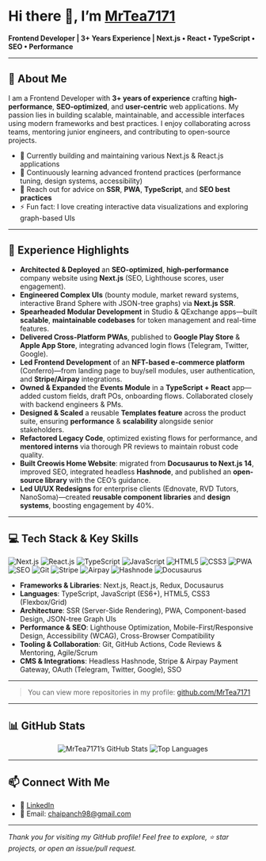 # Hi there 👋, I’m [MrTea7171](https://github.com/MrTea7171)  
**Frontend Developer | 3+ Years Experience | Next.js • React • TypeScript • SEO • Performance**

---

## 📝 About Me
I am a Frontend Developer with **3+ years of experience** crafting **high-performance**, **SEO-optimized**, and **user-centric** web applications. My passion lies in building scalable, maintainable, and accessible interfaces using modern frameworks and best practices. I enjoy collaborating across teams, mentoring junior engineers, and contributing to open-source projects.

- 🔭 Currently building and maintaining various Next.js & React.js applications  
- 🌱 Continuously learning advanced frontend practices (performance tuning, design systems, accessibility)  
- 💬 Reach out for advice on **SSR**, **PWA**, **TypeScript**, and **SEO best practices**  
- ⚡ Fun fact: I love creating interactive data visualizations and exploring graph-based UIs

---

## 💼 Experience Highlights
- **Architected & Deployed** an **SEO-optimized**, **high-performance** company website using **Next.js** (SEO, Lighthouse scores, user engagement).  
- **Engineered Complex UIs** (bounty module, market reward systems, interactive Brand Sphere with JSON-tree graphs) via **Next.js SSR**.  
- **Spearheaded Modular Development** in Studio & QExchange apps—built **scalable**, **maintainable codebases** for token management and real-time features.  
- **Delivered Cross-Platform PWAs**, published to **Google Play Store** & **Apple App Store**, integrating advanced login flows (Telegram, Twitter, Google).  
- **Led Frontend Development** of an **NFT-based e-commerce platform** (Conferro)—from landing page to buy/sell modules, user authentication, and **Stripe/Airpay** integrations.  
- **Owned & Expanded** the **Events Module** in a **TypeScript + React** app—added custom fields, draft POs, onboarding flows. Collaborated closely with backend engineers & PMs.  
- **Designed & Scaled** a reusable **Templates feature** across the product suite, ensuring **performance** & **scalability** alongside senior stakeholders.  
- **Refactored Legacy Code**, optimized existing flows for performance, and **mentored interns** via thorough PR reviews to maintain robust code quality.  
- **Built Creowis Home Website**: migrated from **Docusaurus to Next.js 14**, improved SEO, integrated headless **Hashnode**, and published an **open-source library** with the CEO’s guidance.  
- **Led UI/UX Redesigns** for enterprise clients (Ednovate, RVD Tutors, NanoSoma)—created **reusable component libraries** and **design systems**, boosting engagement by 40%.

---

## 💻 Tech Stack & Key Skills
<div align="left">
  <img src="https://img.shields.io/badge/Next.js-000000?style=for-the-badge&logo=next.js&logoColor=white" alt="Next.js" />
  <img src="https://img.shields.io/badge/React.js-61DAFB?style=for-the-badge&logo=react&logoColor=black" alt="React.js" />
  <img src="https://img.shields.io/badge/TypeScript-3178C6?style=for-the-badge&logo=typescript&logoColor=white" alt="TypeScript" />
  <img src="https://img.shields.io/badge/JavaScript-F7DF1E?style=for-the-badge&logo=javascript&logoColor=black" alt="JavaScript" />
  <img src="https://img.shields.io/badge/HTML5-E34F26?style=for-the-badge&logo=html5&logoColor=white" alt="HTML5" />
  <img src="https://img.shields.io/badge/CSS3-1572B6?style=for-the-badge&logo=css3&logoColor=white" alt="CSS3" />
  <img src="https://img.shields.io/badge/PWA-000000?style=for-the-badge&logo=progressivewebapp&logoColor=white" alt="PWA" />
  <img src="https://img.shields.io/badge/SEO-ff6f00?style=for-the-badge&logo=google&logoColor=white" alt="SEO" />
  <img src="https://img.shields.io/badge/Git-F05032?style=for-the-badge&logo=git&logoColor=white" alt="Git" />
  <img src="https://img.shields.io/badge/Stripe-635BFF?style=for-the-badge&logo=stripe&logoColor=white" alt="Stripe" />
  <img src="https://img.shields.io/badge/Airpay-008CFF?style=for-the-badge&logo=airbnb&logoColor=white" alt="Airpay" />
  <img src="https://img.shields.io/badge/Hashnode-2962FF?style=for-the-badge&logo=hashnode&logoColor=white" alt="Hashnode" />
  <img src="https://img.shields.io/badge/Docusaurus-0C1B33?style=for-the-badge&logo=docusaurus&logoColor=white" alt="Docusaurus" />
</div>

- **Frameworks & Libraries**: Next.js, React.js, Redux, Docusaurus  
- **Languages**: TypeScript, JavaScript (ES6+), HTML5, CSS3 (Flexbox/Grid)  
- **Architecture**: SSR (Server-Side Rendering), PWA, Component-based Design, JSON-tree Graph UIs  
- **Performance & SEO**: Lighthouse Optimization, Mobile-First/Responsive Design, Accessibility (WCAG), Cross-Browser Compatibility  
- **Tooling & Collaboration**: Git, GitHub Actions, Code Reviews & Mentoring, Agile/Scrum  
- **CMS & Integrations**: Headless Hashnode, Stripe & Airpay Payment Gateway, OAuth (Telegram, Twitter, Google), SSO

---

> You can view more repositories in my profile: [github.com/MrTea7171](https://github.com/MrTea7171?tab=repositories)

---

## 📊 GitHub Stats

<div align="center">
  <!-- GitHub Readme Stats Card -->
  <img src="https://github-readme-stats.vercel.app/api?username=MrTea7171&show_icons=true&theme=default&count_private=true" alt="MrTea7171’s GitHub Stats" />
  
  <!-- Top Languages Card -->
  <img src="https://github-readme-stats.vercel.app/api/top-langs/?username=MrTea7171&layout=compact&theme=default" alt="Top Languages" />
</div>

---

## 📫 Connect With Me

- 🔗 [LinkedIn](https://www.linkedin.com/in/chaitanyaag)  
- 📧 Email: chaipanch98@gmail.com  

---

*Thank you for visiting my GitHub profile! Feel free to explore, ⭐ star projects, or open an issue/pull request.*  

<!--
**MrTea7171/MrTea7171** is a ✨ _special_ ✨ repository because its `README.md` appears on your GitHub profile.
You can click the Preview link to take a look at your changes.
-->
